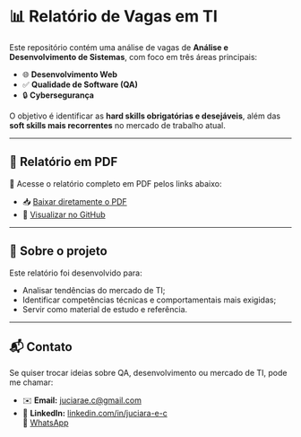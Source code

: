 # 📊 Relatório de Vagas em TI  

Este repositório contém uma análise de vagas de **Análise e Desenvolvimento de Sistemas**, com foco em três áreas principais:  

- 🌐 **Desenvolvimento Web**  
- ✅ **Qualidade de Software (QA)**  
- 🔒 **Cybersegurança**  

O objetivo é identificar as **hard skills obrigatórias e desejáveis**, além das **soft skills mais recorrentes** no mercado de trabalho atual.  

---

## 📄 Relatório em PDF  

📌 Acesse o relatório completo em PDF pelos links abaixo:  

- 📥 [Baixar diretamente o PDF](https://github.com/juciiara/Relatorio_Vagas_TI/blob/main/Relatorio_Vagas_TI.pdf )  
- 🔎 [Visualizar no GitHub](https://github.com/juciiara/Relatorio_Vagas_TI?tab=readme-ov-file)

---

## 🚀 Sobre o projeto  

Este relatório foi desenvolvido para:  
- Analisar tendências do mercado de TI;  
- Identificar competências técnicas e comportamentais mais exigidas;  
- Servir como material de estudo e referência.  

---

## 📬 Contato  

Se quiser trocar ideias sobre QA, desenvolvimento ou mercado de TI, pode me chamar:  

- ✉️ **Email:** juciarae.c@gmail.com  
- 💼 **LinkedIn:** [linkedin.com/in/juciara-e-c](https://www.linkedin.com/in/juciara-e-c)  
📱 [WhatsApp](https://wa.me/5511962849255)

